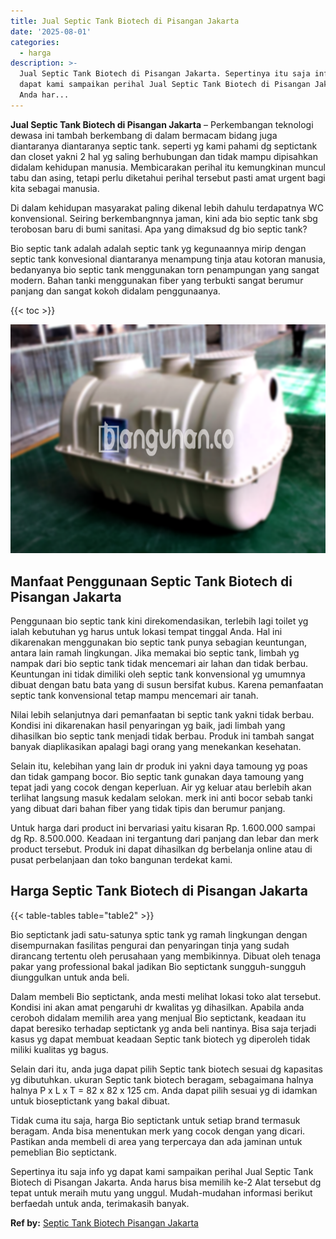 ```yaml
---
title: Jual Septic Tank Biotech di Pisangan Jakarta
date: '2025-08-01'
categories:
  - harga
description: >-
  Jual Septic Tank Biotech di Pisangan Jakarta. Sepertinya itu saja info yg
  dapat kami sampaikan perihal Jual Septic Tank Biotech di Pisangan Jakarta.
  Anda har...
---
```


**Jual Septic Tank Biotech di Pisangan Jakarta** – Perkembangan teknologi dewasa ini tambah berkembang di dalam bermacam bidang juga diantaranya diantaranya septic tank. seperti yg kami pahami dg septictank dan closet yakni 2 hal yg saling berhubungan dan tidak mampu dipisahkan didalam kehidupan manusia. Membicarakan perihal itu kemungkinan muncul tabu dan asing, tetapi perlu diketahui perihal tersebut pasti amat urgent bagi kita sebagai manusia.

Di dalam kehidupan masyarakat paling dikenal lebih dahulu terdapatnya WC konvensional. Seiring berkembangnnya jaman, kini ada bio septic tank sbg terobosan baru di bumi sanitasi. Apa yang dimaksud dg bio septic tank?

Bio septic tank adalah adalah septic tank yg kegunaannya mirip dengan septic tank konvesional diantaranya menampung tinja atau kotoran manusia, bedanyanya bio septic tank menggunakan torn penampungan yang sangat modern. Bahan tanki menggunakan fiber yang terbukti sangat berumur panjang dan sangat kokoh didalam penggunaanya.

{{< toc >}}

![Jual Septic Tank Biotech di Pisangan Jakarta](/images/jual-bio-septictank-36.png)

## Manfaat Penggunaan Septic Tank Biotech di Pisangan Jakarta

Penggunaan bio septic tank kini direkomendasikan, terlebih lagi toilet yg ialah kebutuhan yg harus untuk lokasi tempat tinggal Anda. Hal ini dikarenakan menggunakan bio septic tank punya sebagian keuntungan, antara lain ramah lingkungan. Jika memakai bio septic tank, limbah yg nampak dari bio septic tank tidak mencemari air lahan dan tidak berbau. Keuntungan ini tidak dimiliki oleh septic tank konvensional yg umumnya dibuat dengan batu bata yang di susun bersifat kubus. Karena pemanfaatan septic tank konvensional tetap mampu mencemari air tanah.

Nilai lebih selanjutnya dari pemanfaatan bi septic tank yakni tidak berbau. Kondisi ini dikarenakan hasil penyaringan yg baik, jadi limbah yang dihasilkan bio septic tank menjadi tidak berbau. Produk ini tambah sangat banyak diaplikasikan apalagi bagi orang yang menekankan kesehatan.

Selain itu, kelebihan yang lain dr produk ini yakni daya tamoung yg poas dan tidak gampang bocor. Bio septic tank gunakan daya tamoung yang tepat jadi yang cocok dengan keperluan. Air yg keluar atau berlebih akan terlihat langsung masuk kedalam selokan. merk ini anti bocor sebab tanki yang dibuat dari bahan fiber yang tidak tipis dan berumur panjang.

Untuk harga dari product ini bervariasi yaitu kisaran Rp. 1.600.000 sampai dg Rp. 8.500.000. Keadaan ini tergantung dari panjang dan lebar dan merk product tersebut. Produk ini dapat dihasilkan dg berbelanja online atau di pusat perbelanjaan dan toko bangunan terdekat kami.

## Harga Septic Tank Biotech di Pisangan Jakarta

{{< table-tables table="table2" >}}

Bio septictank jadi satu-satunya sptic tank yg ramah lingkungan dengan disempurnakan fasilitas pengurai dan penyaringan tinja yang sudah dirancang tertentu oleh perusahaan yang membikinnya. Dibuat oleh tenaga pakar yang professional bakal jadikan Bio septictank sungguh-sungguh diunggulkan untuk anda beli.

Dalam membeli Bio septictank, anda mesti melihat lokasi toko alat tersebut. Kondisi ini akan amat pengaruhi dr kwalitas yg dihasilkan. Apabila anda ceroboh didalam memilih area yang menjual Bio septictank, keadaan itu dapat beresiko terhadap septictank yg anda beli nantinya. Bisa saja terjadi kasus yg dapat membuat keadaan Septic tank biotech yg diperoleh tidak miliki kualitas yg bagus.

Selain dari itu, anda juga dapat pilih Septic tank biotech sesuai dg kapasitas yg dibutuhkan. ukuran Septic tank biotech beragam, sebagaimana halnya halnya P x L x T = 82 x 82 x 125 cm. Anda dapat pilih sesuai yg di idamkan untuk bioseptictank yang bakal dibuat.

Tidak cuma itu saja, harga Bio septictank untuk setiap brand termasuk beragam. Anda bisa menentukan merk yang cocok dengan yang dicari. Pastikan anda membeli di area yang terpercaya dan ada jaminan untuk pemeblian Bio septictank.

Sepertinya itu saja info yg dapat kami sampaikan perihal Jual Septic Tank Biotech di Pisangan Jakarta. Anda harus bisa memilih ke-2 Alat tersebut dg tepat untuk meraih mutu yang unggul. Mudah-mudahan informasi berikut berfaedah untuk anda, terimakasih banyak.

**Ref by:** [Septic Tank Biotech Pisangan Jakarta](https://id.wikipedia.org/wiki/Septic)
